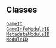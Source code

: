 ---
---
## Classes

<a href="../object/GameID.html#GameID"
target="main"><code>GameID</code></a>  
<a href="../object/GameInfoModuleID.html#GameInfoModuleID"
target="main"><code>GameInfoModuleID</code></a>  
<a href="../object/MetadataModuleID.html#MetadataModuleID"
target="main"><code>MetadataModuleID</code></a>  
<a href="../object/ModuleID.html#ModuleID"
target="main"><code>ModuleID</code></a>  

